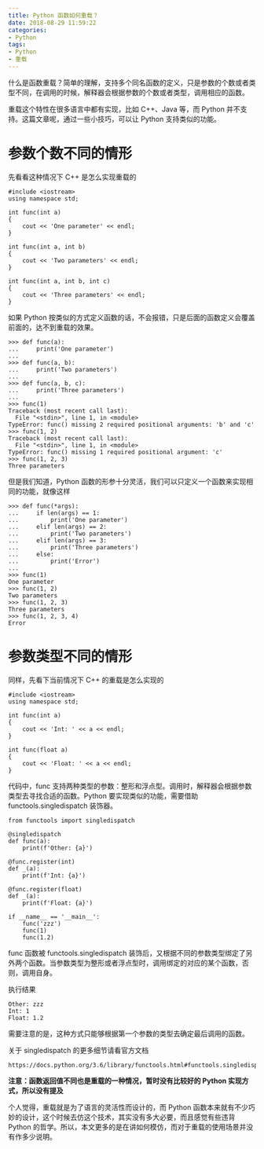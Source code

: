 ```yaml
---
title: Python 函数如何重载？
date: 2018-08-29 11:59:22
categories:
- Python
tags:
- Python
- 重载
---
```


什么是函数重载？简单的理解，支持多个同名函数的定义，只是参数的个数或者类型不同，在调用的时候，解释器会根据参数的个数或者类型，调用相应的函数。

重载这个特性在很多语言中都有实现，比如 C++、Java 等，而 Python 并不支持。这篇文章呢，通过一些小技巧，可以让 Python 支持类似的功能。

# 参数个数不同的情形

先看看这种情况下 C++ 是怎么实现重载的

```
#include <iostream>
using namespace std;

int func(int a)
{
	cout << 'One parameter' << endl;
}

int func(int a, int b)
{
	cout << 'Two parameters' << endl;
}

int func(int a, int b, int c)
{
	cout << 'Three parameters' << endl;
}
```

如果 Python 按类似的方式定义函数的话，不会报错，只是后面的函数定义会覆盖前面的，达不到重载的效果。

```
>>> def func(a):
...     print('One parameter')
... 
>>> def func(a, b):
...     print('Two parameters')
... 
>>> def func(a, b, c):
...     print('Three parameters')
... 
>>> func(1)
Traceback (most recent call last):
  File "<stdin>", line 1, in <module>
TypeError: func() missing 2 required positional arguments: 'b' and 'c'
>>> func(1, 2)
Traceback (most recent call last):
  File "<stdin>", line 1, in <module>
TypeError: func() missing 1 required positional argument: 'c'
>>> func(1, 2, 3)
Three parameters
```

但是我们知道，Python 函数的形参十分灵活，我们可以只定义一个函数来实现相同的功能，就像这样

```
>>> def func(*args):
...     if len(args) == 1:
...         print('One parameter')
...     elif len(args) == 2:
...         print('Two parameters')
...     elif len(args) == 3:
...         print('Three parameters')
...     else:
...         print('Error')
... 
>>> func(1)
One parameter
>>> func(1, 2)
Two parameters
>>> func(1, 2, 3)
Three parameters
>>> func(1, 2, 3, 4)
Error
```

<!-- more -->

# 参数类型不同的情形

同样，先看下当前情况下 C++ 的重载是怎么实现的

```
#include <iostream>
using namespace std;

int func(int a)
{
	cout << 'Int: ' << a << endl;
}

int func(float a)
{
	cout << 'Float: ' << a << endl;
}
```

代码中，func 支持两种类型的参数：整形和浮点型。调用时，解释器会根据参数类型去寻找合适的函数。Python 要实现类似的功能，需要借助 functools.singledispatch 装饰器。

```
from functools import singledispatch

@singledispatch
def func(a):
	print(f'Other: {a}')

@func.register(int)
def _(a):
	print(f'Int: {a}')

@func.register(float)
def _(a):
	print(f'Float: {a}')

if __name__ == '__main__':
	func('zzz')
	func(1)
	func(1.2)
```

func 函数被 functools.singledispatch 装饰后，又根据不同的参数类型绑定了另外两个函数。当参数类型为整形或者浮点型时，调用绑定的对应的某个函数，否则，调用自身。

执行结果

```
Other: zzz
Int: 1
Float: 1.2
```

需要注意的是，这种方式只能够根据第一个参数的类型去确定最后调用的函数。

关于 singledispatch 的更多细节请看官方文档

```
https://docs.python.org/3.6/library/functools.html#functools.singledispatch
```

**注意：函数返回值不同也是重载的一种情况，暂时没有比较好的 Python 实现方式，所以没有提及**

个人觉得，重载就是为了语言的灵活性而设计的，而 Python 函数本来就有不少巧妙的设计，这个时候去仿这个技术，其实没有多大必要，而且感觉有些违背 Python 的哲学。所以，本文更多的是在讲如何模仿，而对于重载的使用场景并没有作多少说明。
